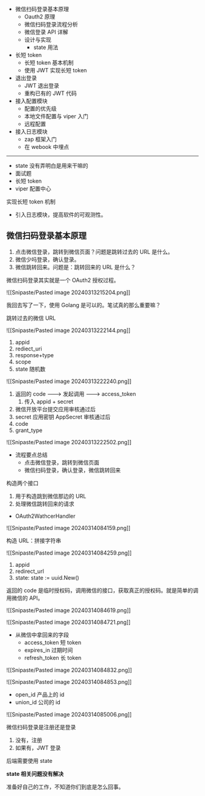 - 微信扫码登录基本原理
	- Oauth2 原理
	- 微信扫码登录流程分析
	- 微信登录 API 详解
	- 设计与实现
		- state 用法
- 长短 token
	- 长短 token 基本机制
	- 使用 JWT 实现长短 token
- 退出登录
	- JWT 退出登录
	- 重构已有的 JWT 代码
- 接入配置模块
	- 配置的优先级
	- 本地文件配置与 viper 入门
	- 远程配置
- 接入日志模块
	- zap 框架入门
	- 在 webook 中埋点

---

- state 没有弄明白是用来干嘛的
- 面试题
- 长短 token
- viper 配置中心

实现长短 token 机制

- 引入日志模块，提高软件的可观测性。

## 微信扫码登录基本原理

1. 点击微信登录，跳转到微信页面？问题是跳转过去的 URL 是什么。
2. 微信少吗登录，确认登录。
3. 微信跳转回来。问题是：跳转回来的 URL 是什么？

微信扫码登录其实就是一个 OAuth2 授权过程。

![[Snipaste/Pasted image 20240313215204.png]]

我回去写了一下，使用 Golang 是可以的。笔试真的那么重要嘛？

跳转过去的微信 URL

![[Snipaste/Pasted image 20240313222144.png]]

1. appid
2. rediect_uri
3. response+type
4. scope
5. state 随机数

![[Snipaste/Pasted image 20240313222240.png]]

1. 返回的 code ---> 发起调用 ---> access_token
	1. 传入 appid + secret
2. 微信开放平台提交应用审核通过后
3. secret 应用密钥 AppSecret 审核通过后
4. code
5. grant_type

![[Snipaste/Pasted image 20240313222502.png]]

- 流程要点总结
	- 点击微信登录，跳转到微信页面
	- 微信扫码登录，确认登录，微信跳转回来

构造两个接口

1. 用于构造跳到微信那边的 URL
2. 处理微信跳转回来的请求

- OAuth2WathcerHandler

![[Snipaste/Pasted image 20240314084159.png]]

构造 URL：拼接字符串

![[Snipaste/Pasted image 20240314084259.png]]

1. appid
2. redirect_url
3. state: state := uuid.New()

返回的 code 是临时授权码，调用微信的接口，获取真正的授权码。就是简单的调用微信的 API。

![[Snipaste/Pasted image 20240314084619.png]]

![[Snipaste/Pasted image 20240314084721.png]]

- 从微信中拿回来的字段
	- access_token 短 token
	- expires_in 过期时间
	- refresh_token 长 token

![[Snipaste/Pasted image 20240314084832.png]]

![[Snipaste/Pasted image 20240314084853.png]]

- open_id 产品上的 id
- union_id 公司的 id

![[Snipaste/Pasted image 20240314085006.png]]

 微信扫码登录是注册还是登录

 1. 没有，注册
 2. 如果有，JWT 登录

后端需要使用 state

**state 相关问题没有解决**

准备好自己的工作，不知道你们到底是怎么回事。
